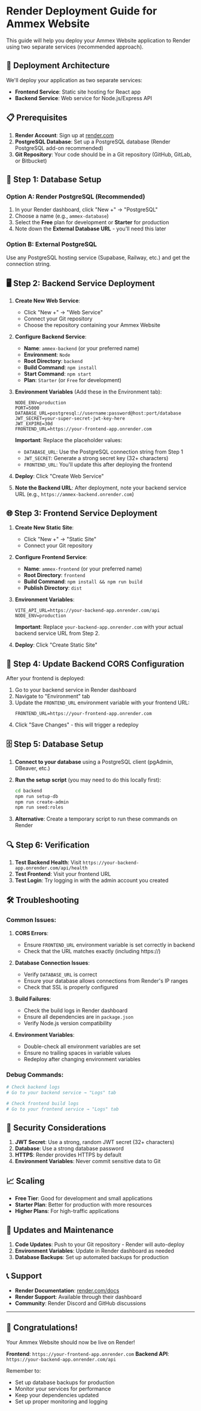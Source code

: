 # Render Deployment Guide for Ammex Website

This guide will help you deploy your Ammex Website application to Render using two separate services (recommended approach).

## 🚀 Deployment Architecture

We'll deploy your application as two separate services:
- **Frontend Service**: Static site hosting for React app
- **Backend Service**: Web service for Node.js/Express API

## 📋 Prerequisites

1. **Render Account**: Sign up at [render.com](https://render.com)
2. **PostgreSQL Database**: Set up a PostgreSQL database (Render PostgreSQL add-on recommended)
3. **Git Repository**: Your code should be in a Git repository (GitHub, GitLab, or Bitbucket)

## 🔧 Step 1: Database Setup

### Option A: Render PostgreSQL (Recommended)
1. In your Render dashboard, click "New +" → "PostgreSQL"
2. Choose a name (e.g., `ammex-database`)
3. Select the **Free** plan for development or **Starter** for production
4. Note down the **External Database URL** - you'll need this later

### Option B: External PostgreSQL
Use any PostgreSQL hosting service (Supabase, Railway, etc.) and get the connection string.

## 🖥️ Step 2: Backend Service Deployment

1. **Create New Web Service**:
   - Click "New +" → "Web Service"
   - Connect your Git repository
   - Choose the repository containing your Ammex Website

2. **Configure Backend Service**:
   - **Name**: `ammex-backend` (or your preferred name)
   - **Environment**: `Node`
   - **Root Directory**: `backend`
   - **Build Command**: `npm install`
   - **Start Command**: `npm start`
   - **Plan**: `Starter` (or `Free` for development)

3. **Environment Variables** (Add these in the Environment tab):
   ```
   NODE_ENV=production
   PORT=5000
   DATABASE_URL=postgresql://username:password@host:port/database
   JWT_SECRET=your-super-secret-jwt-key-here
   JWT_EXPIRE=30d
   FRONTEND_URL=https://your-frontend-app.onrender.com
   ```

   **Important**: Replace the placeholder values:
   - `DATABASE_URL`: Use the PostgreSQL connection string from Step 1
   - `JWT_SECRET`: Generate a strong secret key (32+ characters)
   - `FRONTEND_URL`: You'll update this after deploying the frontend

4. **Deploy**: Click "Create Web Service"

5. **Note the Backend URL**: After deployment, note your backend service URL (e.g., `https://ammex-backend.onrender.com`)

## 🌐 Step 3: Frontend Service Deployment

1. **Create New Static Site**:
   - Click "New +" → "Static Site"
   - Connect your Git repository

2. **Configure Frontend Service**:
   - **Name**: `ammex-frontend` (or your preferred name)
   - **Root Directory**: `frontend`
   - **Build Command**: `npm install && npm run build`
   - **Publish Directory**: `dist`

3. **Environment Variables**:
   ```
   VITE_API_URL=https://your-backend-app.onrender.com/api
   NODE_ENV=production
   ```

   **Important**: Replace `your-backend-app.onrender.com` with your actual backend service URL from Step 2.

4. **Deploy**: Click "Create Static Site"

## 🔄 Step 4: Update Backend CORS Configuration

After your frontend is deployed:

1. Go to your backend service in Render dashboard
2. Navigate to "Environment" tab
3. Update the `FRONTEND_URL` environment variable with your frontend URL:
   ```
   FRONTEND_URL=https://your-frontend-app.onrender.com
   ```
4. Click "Save Changes" - this will trigger a redeploy

## 🗄️ Step 5: Database Setup

1. **Connect to your database** using a PostgreSQL client (pgAdmin, DBeaver, etc.)
2. **Run the setup script** (you may need to do this locally first):
   ```bash
   cd backend
   npm run setup-db
   npm run create-admin
   npm run seed:roles
   ```

3. **Alternative**: Create a temporary script to run these commands on Render

## 🔍 Step 6: Verification

1. **Test Backend Health**: Visit `https://your-backend-app.onrender.com/api/health`
2. **Test Frontend**: Visit your frontend URL
3. **Test Login**: Try logging in with the admin account you created

## 🛠️ Troubleshooting

### Common Issues:

1. **CORS Errors**: 
   - Ensure `FRONTEND_URL` environment variable is set correctly in backend
   - Check that the URL matches exactly (including https://)

2. **Database Connection Issues**:
   - Verify `DATABASE_URL` is correct
   - Ensure your database allows connections from Render's IP ranges
   - Check that SSL is properly configured

3. **Build Failures**:
   - Check the build logs in Render dashboard
   - Ensure all dependencies are in `package.json`
   - Verify Node.js version compatibility

4. **Environment Variables**:
   - Double-check all environment variables are set
   - Ensure no trailing spaces in variable values
   - Redeploy after changing environment variables

### Debug Commands:

```bash
# Check backend logs
# Go to your backend service → "Logs" tab

# Check frontend build logs  
# Go to your frontend service → "Logs" tab
```

## 🔐 Security Considerations

1. **JWT Secret**: Use a strong, random JWT secret (32+ characters)
2. **Database**: Use a strong database password
3. **HTTPS**: Render provides HTTPS by default
4. **Environment Variables**: Never commit sensitive data to Git

## 📈 Scaling

- **Free Tier**: Good for development and small applications
- **Starter Plan**: Better for production with more resources
- **Higher Plans**: For high-traffic applications

## 🔄 Updates and Maintenance

1. **Code Updates**: Push to your Git repository - Render will auto-deploy
2. **Environment Variables**: Update in Render dashboard as needed
3. **Database Backups**: Set up automated backups for production

## 📞 Support

- **Render Documentation**: [render.com/docs](https://render.com/docs)
- **Render Support**: Available through their dashboard
- **Community**: Render Discord and GitHub discussions

---

## 🎉 Congratulations!

Your Ammex Website should now be live on Render! 

**Frontend**: `https://your-frontend-app.onrender.com`
**Backend API**: `https://your-backend-app.onrender.com/api`

Remember to:
- Set up database backups for production
- Monitor your services for performance
- Keep your dependencies updated
- Set up proper monitoring and logging
